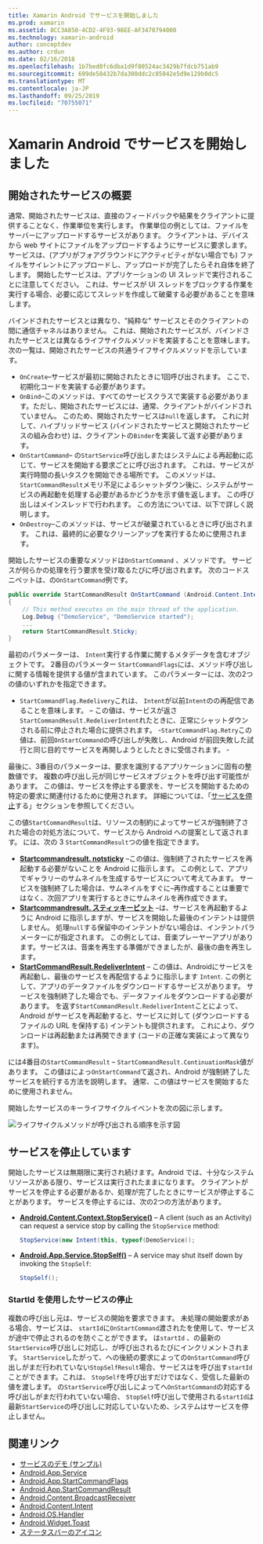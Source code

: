 ```yaml
---
title: Xamarin Android でサービスを開始しました
ms.prod: xamarin
ms.assetid: 8CC3A850-4CD2-4F93-98EE-AF3470794000
ms.technology: xamarin-android
author: conceptdev
ms.author: crdun
ms.date: 02/16/2018
ms.openlocfilehash: 1b7bed0fc6dba1d9f80524ac3429b7fdcb751ab9
ms.sourcegitcommit: 699de58432b7da300ddc2c85842e5d9e129b0dc5
ms.translationtype: MT
ms.contentlocale: ja-JP
ms.lasthandoff: 09/25/2019
ms.locfileid: "70755071"
---
```

# <a name="started-services-with-xamarinandroid"></a>Xamarin Android でサービスを開始しました

## <a name="started-services-overview"></a>開始されたサービスの概要

通常、開始されたサービスは、直接のフィードバックや結果をクライアントに提供することなく、作業単位を実行します。 作業単位の例としては、ファイルをサーバーにアップロードするサービスがあります。 クライアントは、デバイスから web サイトにファイルをアップロードするようにサービスに要求します。 サービスは、(アプリがフォアグラウンドにアクティビティがない場合でも) ファイルをサイレントにアップロードし、アップロードが完了したらそれ自体を終了します。 開始したサービスは、アプリケーションの UI スレッドで実行されることに注意してください。 これは、サービスが UI スレッドをブロックする作業を実行する場合、必要に応じてスレッドを作成して破棄する必要があることを意味します。

バインドされたサービスとは異なり、"純粋な" サービスとそのクライアントの間に通信チャネルはありません。 これは、開始されたサービスが、バインドされたサービスとは異なるライフサイクルメソッドを実装することを意味します。 次の一覧は、開始されたサービスの共通ライフサイクルメソッドを示しています。

- `OnCreate`&ndash;サービスが最初に開始されたときに1回呼び出されます。 ここで、初期化コードを実装する必要があります。
- `OnBind`&ndash;このメソッドは、すべてのサービスクラスで実装する必要があります。ただし、開始されたサービスには、通常、クライアントがバインドされていません。 このため、開始されたサービスは`null`を返します。 これに対して、ハイブリッドサービス (バインドされたサービスと開始されたサービスの組み合わせ) は、クライアントの`Binder`を実装して返す必要があります。
- `OnStartCommand`&ndash; の`StartService`呼び出しまたはシステムによる再起動に応じて、サービスを開始する要求ごとに呼び出されます。 これは、サービスが実行時間の長いタスクを開始できる場所です。 このメソッドは、 `StartCommandResult`メモリ不足によるシャットダウン後に、システムがサービスの再起動を処理する必要があるかどうかを示す値を返します。 この呼び出しはメインスレッドで行われます。 この方法については、以下で詳しく説明します。
- `OnDestroy`&ndash;このメソッドは、サービスが破棄されているときに呼び出されます。 これは、最終的に必要なクリーンアップを実行するために使用されます。

開始したサービスの重要なメソッドは`OnStartCommand` 、メソッドです。 サービスが何らかの処理を行う要求を受け取るたびに呼び出されます。 次のコードスニペットは、の`OnStartCommand`例です。 

```csharp
public override StartCommandResult OnStartCommand (Android.Content.Intent intent, StartCommandFlags flags, int startId)
{
    // This method executes on the main thread of the application.
    Log.Debug ("DemoService", "DemoService started");
    ...
    return StartCommandResult.Sticky;
}
```

最初のパラメーターは、 `Intent`実行する作業に関するメタデータを含むオブジェクトです。 2番目のパラメーター `StartCommandFlags`には、メソッド呼び出しに関する情報を提供する値が含まれています。 このパラメーターには、次の2つの値のいずれかを指定できます。

- `StartCommandFlag.Redelivery`これは、 `Intent`が以前`Intent`のの再配信であることを意味します。 &ndash; この値は、サービスが返さ`StartCommandResult.RedeliverIntent`れたときに、正常にシャットダウンされる前に停止された場合に提供されます。
-`StartCommandFlag.Retry`この値は、前回`OnStartCommand`の呼び出しが失敗し、Android が前回失敗した試行と同じ目的でサービスを再開しようとしたときに受信されます。 &dash;

最後に、3番目のパラメーターは、要求を識別するアプリケーションに固有の整数値です。 複数の呼び出し元が同じサービスオブジェクトを呼び出す可能性があります。 この値は、サービスを停止する要求を、サービスを開始するための特定の要求に関連付けるために使用されます。 詳細については、「[サービスを停止](#Stopping_the_Service)する」セクションを参照してください。 

この値`StartCommandResult`は、リソースの制約によってサービスが強制終了された場合の対処方法について、サービスから Android への提案として返されます。 には、次の 3 `StartCommandResult`つの値を指定できます。

- **[Startcommandresult. notsticky](xref:Android.App.StartCommandResult.NotSticky)** &ndash;この値は、強制終了されたサービスを再起動する必要がないことを Android に指示します。 この例として、アプリでギャラリーのサムネイルを生成するサービスについて考えてみます。 サービスを強制終了した場合は、サムネイルをすぐに&ndash;再作成することは重要ではなく、次回アプリを実行するときにサムネイルを再作成できます。
- **[Startcommandresult. スティッキービット](xref:Android.App.StartCommandResult.Sticky)** &ndash;は、サービスを再起動するように Android に指示しますが、サービスを開始した最後のインテントは提供しません。 処理`null`する保留中のインテントがない場合は、インテントパラメーターにが指定されます。 この例としては、音楽プレーヤーアプリがあります。サービスは、音楽を再生する準備ができましたが、最後の曲を再生します。
- **[StartCommandResult.RedeliverIntent](xref:Android.App.StartCommandResult.RedeliverIntent)** &ndash; この値は、Androidにサービスを再起動し、最後のサービスを再配信するように指示します `Intent`. この例として、アプリのデータファイルをダウンロードするサービスがあります。 サービスを強制終了した場合でも、データファイルをダウンロードする必要があります。 を返す`StartCommandResult.RedeliverIntent`ことによって、Android がサービスを再起動すると、サービスに対して (ダウンロードするファイルの URL を保持する) インテントも提供されます。 これにより、ダウンロードは再起動または再開できます (コードの正確な実装によって異なります)。

には4番目の`StartCommandResult` &ndash; `StartCommandResult.ContinuationMask`値があります。 この値はによっ`OnStartCommand`て返され、Android が強制終了したサービスを続行する方法を説明します。 通常、この値はサービスを開始するために使用されません。

開始したサービスのキーライフサイクルイベントを次の図に示します。 

![ライフサイクルメソッドが呼び出される順序を示す図](started-services-images/started-service-01.png "ライフサイクルメソッドが呼び出される順序を示す図。")

<a name="Stopping_the_Service" />

## <a name="stopping-the-service"></a>サービスを停止しています

開始したサービスは無期限に実行され続けます。Android では、十分なシステムリソースがある限り、サービスは実行されたままになります。 クライアントがサービスを停止する必要があるか、処理が完了したときにサービスが停止することがあります。 サービスを停止するには、次の2つの方法があります。 

- **[Android.Content.Context.StopService()](xref:Android.Content.Context.StopService*)** &ndash; A client (such as an Activity) can request a service stop by calling the `StopService` method:

    ```csharp
    StopService(new Intent(this, typeof(DemoService));
    ```

- **[Android.App.Service.StopSelf()](xref:Android.App.Service.StopSelf*)** &ndash; A service may shut itself down by invoking the `StopSelf`:

    ```csharp
    StopSelf();
    ```

### <a name="using-startid-to-stop-a-service"></a>StartId を使用したサービスの停止

複数の呼び出し元は、サービスの開始を要求できます。 未処理の開始要求がある場合、サービスは、 `startId`に`OnStartCommand`渡されたを使用して、サービスが途中で停止されるのを防ぐことができます。 は`startId` 、の最新の`StartService`呼び出しに対応し、が呼び出されるたびにインクリメントされます。 `StartService`したがって、への後続の要求によっての`OnStartCommand`呼び出しがまだ行われていない`StopSelfResult`場合、サービスはを呼び出す`startId`ことができます。これは、 `StopSelf`を呼び出すだけではなく、受信した最新の値を渡します。 の`StartService`呼び出しによってへ`OnStartCommand`の対応する呼び出しがまだ行われていない場合、 `StopSelf`呼び出しで使用される`startId`は最新`StartService`の呼び出しに対応していないため、システムはサービスを停止しません。

## <a name="related-links"></a>関連リンク

- [サービスのデモ (サンプル)](https://docs.microsoft.com/samples/xamarin/monodroid-samples/applicationfundamentals-servicesamples-startedservicesdemo)
- [Android.App.Service](xref:Android.App.Service)
- [Android.App.StartCommandFlags](xref:Android.App.StartCommandFlags)
- [Android.App.StartCommandResult](xref:Android.App.StartCommandResult)
- [Android.Content.BroadcastReceiver](xref:Android.Content.BroadcastReceiver)
- [Android.Content.Intent](xref:Android.Content.Intent)
- [Android.OS.Handler](xref:Android.OS.Handler)
- [Android.Widget.Toast](xref:Android.Widget.Toast)
- [ステータスバーのアイコン](https://developer.android.com/guide/practices/ui_guidelines/icon_design_status_bar.html)
